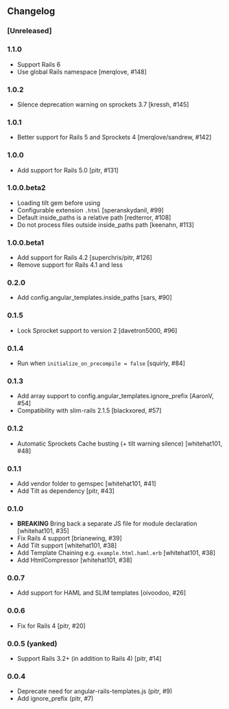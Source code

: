 ## Changelog

### [Unreleased]

### 1.1.0

- Support Rails 6
- Use global Rails namespace [merqlove, #148]

### 1.0.2

- Silence deprecation warning on sprockets 3.7 [kressh, #145]

### 1.0.1

- Better support for Rails 5 and Sprockets 4 [merqlove/sandrew, #142]

### 1.0.0

- Add support for Rails 5.0 [pitr, #131]

### 1.0.0.beta2

- Loading tilt gem before using
- Configurable extension `.html` [speranskydanil, #99]
- Default inside_paths is a relative path [redterror, #108]
- Do not process files outside inside_paths path [keenahn, #113]

### 1.0.0.beta1

- Add support for Rails 4.2 [superchris/pitr, #126]
- Remove support for Rails 4.1 and less

### 0.2.0

- Add config.angular_templates.inside_paths [sars, #90]

### 0.1.5

- Lock Sprocket support to version 2 [davetron5000, #96]

### 0.1.4

- Run when `initialize_on_precompile = false` [squirly, #84]

### 0.1.3

- Add array support to config.angular_templates.ignore_prefix [AaronV, #54]
- Compatibility with slim-rails 2.1.5 [blackxored, #57]

### 0.1.2

- Automatic Sprockets Cache busting (+ tilt warning silence) [whitehat101, #48]

### 0.1.1

- Add vendor folder to gemspec [whitehat101, #41]
- Add Tilt as dependency [pitr, #43]

### 0.1.0

- **BREAKING** Bring back a separate JS file for module declaration [whitehat101, #35]
- Fix Rails 4 support [brianewing, #39]
- Add Tilt support [whitehat101, #38]
- Add Template Chaining e.g. `example.html.haml.erb` [whitehat101, #38]
- Add HtmlCompressor [whitehat101, #38]

### 0.0.7

- Add support for HAML and SLIM templates [oivoodoo, #26]

### 0.0.6

- Fix for Rails 4 [pitr, #20]

### 0.0.5 (yanked)

- Support Rails 3.2+ (in addition to Rails 4) [pitr, #14]

### 0.0.4

- Deprecate need for angular-rails-templates.js (pitr, #9)
- Add ignore_prefix (pitr, #7)
